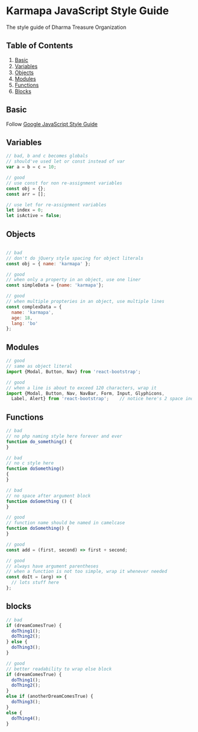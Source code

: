 # Karmapa JavaScript Style Guide
The style guide of Dharma Treasure Organization

## Table of Contents

  1. [Basic](#basic)
  2. [Variables](#variables)
  3. [Objects](#objects)
  4. [Modules](#modules)
  5. [Functions](#functions)
  6. [Blocks](#blocks)

## Basic
Follow [Google JavaScript Style Guide](https://google.github.io/styleguide/javascriptguide.xml)

## Variables

```javascript
// bad, b and c becomes globals
// should've used let or const instead of var
var a = b = c = 10;

// good
// use const for non re-assignment variables
const obj = {};
const arr = [];

// use let for re-assignment variables
let index = 0;
let isActive = false;
```

## Objects

```javascript

// bad
// don't do jQuery style spacing for object literals
const obj = { name: 'karmapa' };

// good
// when only a property in an object, use one liner
const simpleData = {name: 'karmapa'};

// good
// when multiple propteries in an object, use multiple lines
const complexData = {
  name: 'karmapa',
  age: 18,
  lang: 'bo'
};

```
## Modules

```javascript
// good
// same as object literal
import {Modal, Button, Nav} from 'react-bootstrap';

// good
// when a line is about to exceed 120 characters, wrap it
import {Modal, Button, Nav, NavBar, Form, Input, Glyphicons,
  Label, Alert} from 'react-bootstrap';    // notice here's 2 space indent at the second line
```

## Functions

```javascript
// bad
// no php naming style here forever and ever
function do_something() {
}

// bad
// no c style here
function doSomething()
{
}

// bad
// no space after argument block
function doSomething () {
}

// good
// function name should be named in camelcase
function doSomething() {
}

// good
const add = (first, second) => first + second;

// good
// always have argument parentheses
// when a function is not too simple, wrap it whenever needed
const doIt = (arg) => {
  // lots stuff here
};
```

## blocks
```javascript
// bad
if (dreamComesTrue) {
  doThing1();
  doThing2();
} else {
  doThing3();
}

// good
// better readability to wrap else block
if (dreamComesTrue) {
  doThing1();
  doThing2();
}
else if (anotherDreamComesTrue) {
  doThing3();
}
else {
  doThing4();
}
```
